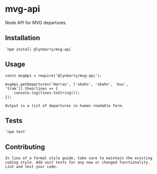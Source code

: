 mvg-api
=======

Node API for MVG departures.

## Installation

    `npm install @lynbarry/mvg-api`


## Usage

    const mvgApi = require('@lynbarry/mvg-api');

    mvgApi.getDepartures('Harras', ['ubahn', 'sbahn', 'bus', 'tram']).then(lines => {
        console.log(lines.toString());
    });

    Output is a list of departures in human readable form.

## Tests

    `npm test`

## Contributing

    In lieu of a formal style guide, take care to maintain the existing coding style. Add unit tests for any new or changed functionality. Lint and test your code.
